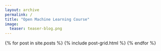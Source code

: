 ```yaml
---
layout: archive
permalink: /
title: "Open Machine Learning Course"
image:
  teaser: teaser-blog.png
---
```


<div class="tiles">
{% for post in site.posts %}
	{% include post-grid.html %}
{% endfor %}
</div><!-- /.tiles -->
